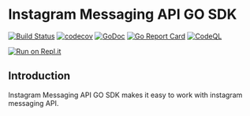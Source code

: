 # Instagram Messaging API GO SDK

[![Build Status](https://github.com/BackAged/instabot/actions/workflows/go.yaml/badge.svg?branch=master)](https://github.com/BackAged/instabot/actions/workflows/go.yaml)
[![codecov](https://codecov.io/gh/BackAged/instabot/branch/master/graph/badge.svg)](https://codecov.io/gh/BackAged/instabot)
[![GoDoc](http://img.shields.io/badge/go-documentation-blue.svg?style=flat-square)](http://godoc.org/github.com/BackAged/instabot)
[![Go Report Card](https://goreportcard.com/badge/github.com/BackAged/instabot)](https://goreportcard.com/report/github.com/BackAged/instabot)
[![CodeQL](https://github.com/BackAged/instabot/actions/workflows/codeql-analysis.yaml/badge.svg?branch=master)](https://github.com/BackAged/instabot/actions/workflows/codeql-analysis.yaml)

[![Run on Repl.it](https://repl.it/badge/github/BackAged/instabot)](https://repl.it/github/BackAged/instabot)

## Introduction
Instagram Messaging API GO SDK makes it easy to work with instagram messaging API.
